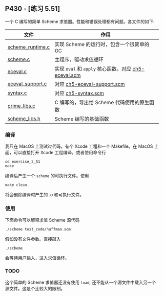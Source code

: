 ## P430 - [练习 5.51]

一个 C 编写的简单 Scheme 求值器。性能和错误处理都有问题。各文件的如下:

| 文件                                    | 作用                  |
|----------------------------------------|-----------------------|
| [scheme_runtime.c](./scheme_runtime.c) | 实现 Scheme 的运行时，包含一个很简单的 GC |
| [scheme.c](./scheme.c)                 | 主程序，驱动求值循环                    |
| [eceval.c](./eceval.c)                 | 实现 `eval` 和 `apply` 核心函数。对应 [ch5-eceval.scm](../ch5-eceval.scm)|
| [eceval_support.c](./eceval_support.c) | 对应 [ch5-eceval-support.scm](../ch5-eceval-support.scm)|
| [syntax.c](./syntax.c)                 | 对应 [ch5-syntax.scm](../ch5-syntax.scm)                |
| [prime_libs.c](./prime_libs.c)         | C 编写的，导出给 Scheme 代码使用的原生函数                    |
| [scheme_libs.h](./scheme_libs.h)       | Scheme 编写的基础函数                                     |

### 编译

我只在 MacOS 上测试过代码，有个 Xcode 工程和一个 Makefile。在 MacOS 上面，可以直接打开 Xcode 工程编译。或者使用命令行

```
cd exercise_5_51
make
```

编译后产生一个 `scheme` 的可执行文件。使用

```
make clean
```
将会删除编译时产生的 .o 和可执行文件。

### 使用

下面命令可以解释求值 Scheme 源代码

```
./scheme test_code/huffman.scm
```

假如没有文件参数。直接敲入

```
./scheme
```

会等待用户输入，进入求值循环。

### TODO

这个简单的 Scheme 求值器还没有使用 `load`, 还不能从一个源文件中载入另一个源文件。这是个比较大的限制。


